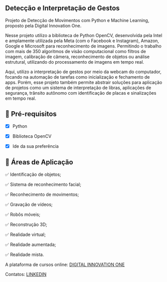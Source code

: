 <h2>
Detecção e Interpretação de Gestos
</h2>

<p> Projeto de Detecção de Movimentos com Python e Machine Learning, proposto pela Digital Innovation One.

Nesse projeto utilizo a biblioteca de Python OpenCV, desenvolvida pela Intel e amplamente utilizada pela Meta (com o Facebook e Instagram), Amazon, Google e Microsoft para reconhecimento de imagens. Permitindo o trabalho com mais de 350 algoritmos de visão computacional como filtros de imagem, calibração de câmera, reconhecimento de objetos ou análise estrutural, utilizando do processamento de imagens em tempo real.

Aqui, utilizo a interpretação de gestos por meio da webcam do computador, focando na automação de tarefas como inicialização e fechamento de apps. Porém, esse projeto também permite abstrair soluções para aplicação de projetos como um sistema de interpretação de libras, aplicações de segurança, trânsito autônomo com identificação de placas e sinalizações em tempo real.

<h2>
🛑 Pré-requisitos
</h2>

- [x] Python
- [x] Biblioteca OpenCV
- [x] Ide da sua preferência


<h2>
🛑 Áreas de Aplicação
</h2>

✅ Identificação de objetos; 

✅ Sistema de reconhecimento facial;

✅ Reconhecimento de movimentos;

✅ Gravação de vídeos;

✅ Robôs móveis;

✅ Reconstrução 3D;

✅ Realidade virtual;

✅ Realidade aumentada;

✅ Realidade mista.


A plataforma de cursos online: <a href="https://web.dio.me"> DIGITAL INNOVATION ONE </a>


Contatos: <a href="https://www.linkedin.com/in/nicole-ferreira-929b841a0/"> LINKEDIN </a>

